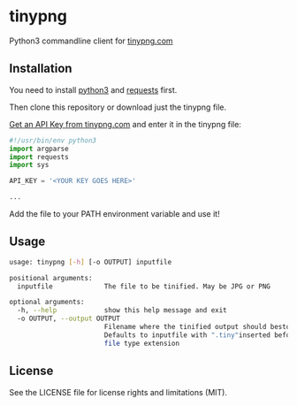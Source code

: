 # tinypng

Python3 commandline client for [tinypng.com](https://tinypng.com/)

## Installation

You need to install [python3](https://wiki.python.org/moin/BeginnersGuide/Download)
and [requests](http://docs.python-requests.org/en/master/user/install/#install) first.

Then clone this repository or download just the tinypng file.

[Get an API Key from tinypng.com](https://tinypng.com/developers) and enter it in the tinypng file:

```python
#!/usr/bin/env python3
import argparse
import requests
import sys

API_KEY = '<YOUR KEY GOES HERE>'

...
```

Add the file to your PATH environment variable and use it!

## Usage

```bash
usage: tinypng [-h] [-o OUTPUT] inputfile

positional arguments:
  inputfile             The file to be tinified. May be JPG or PNG

optional arguments:
  -h, --help            show this help message and exit
  -o OUTPUT, --output OUTPUT
                        Filename where the tinified output should bestored.
                        Defaults to inputfile with ".tiny"inserted before the
                        file type extension
```

## License

See the LICENSE file for license rights and limitations (MIT).
